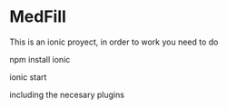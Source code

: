 # MedFill
This is an ionic proyect, in order to work you need to do

npm install ionic


ionic start

including the necesary plugins

